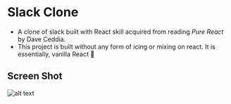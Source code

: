 # Slack Clone

- A clone of slack built with React skill acquired from reading *Pure React* by Dave Ceddia.
- This project is built without any form of icing or mixing on react. It is essentially, vanilla React 🍦


## Screen Shot

![alt text](https://raw.githubusercontent.com/username/projectname/branch/path/to/img.png)





